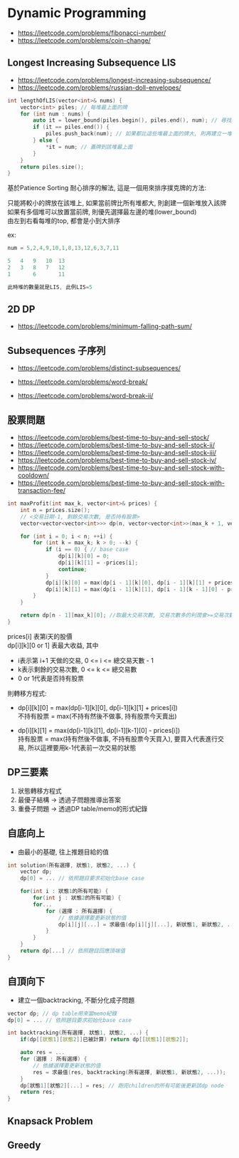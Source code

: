 # Dynamic Programming
- https://leetcode.com/problems/fibonacci-number/
- https://leetcode.com/problems/coin-change/

## Longest Increasing Subsequence LIS
- https://leetcode.com/problems/longest-increasing-subsequence/
- https://leetcode.com/problems/russian-doll-envelopes/


```cpp
int lengthOfLIS(vector<int>& nums) {
    vector<int> piles; // 每堆最上面的牌
    for (int num : nums) {
        auto it = lower_bound(piles.begin(), piles.end(), num); // 尋找piles中的左側邊界(第一個比num大的)
        if (it == piles.end()) {
            piles.push_back(num); // 如果都比這些堆最上面的牌大, 則再建立一堆
        } else {
            *it = num; // 蓋牌到該堆最上面
        }
    }
    return piles.size();
}
```
基於Patience Sorting 耐心排序的解法, 這是一個用來排序撲克牌的方法:

只能將較小的牌放在該堆上, 如果當前牌比所有堆都大, 則創建一個新堆放入該牌  
如果有多個堆可以放置當前牌, 則優先選擇最左邊的堆(lower_bound)  
由左到右看每堆的top, 都會是小到大排序  


ex:  
```cpp
num = 5,2,4,9,10,1,8,13,12,6,3,7,11

5   4   9   10  13
2   3   8   7   12
1       6       11

此時堆的數量就是LIS, 此例LIS=5
```

## 2D DP
- https://leetcode.com/problems/minimum-falling-path-sum/

## Subsequences 子序列
- https://leetcode.com/problems/distinct-subsequences/

- https://leetcode.com/problems/word-break/
- https://leetcode.com/problems/word-break-ii/

## 股票問題
- https://leetcode.com/problems/best-time-to-buy-and-sell-stock/
- https://leetcode.com/problems/best-time-to-buy-and-sell-stock-ii/
- https://leetcode.com/problems/best-time-to-buy-and-sell-stock-iii/
- https://leetcode.com/problems/best-time-to-buy-and-sell-stock-iv/
- https://leetcode.com/problems/best-time-to-buy-and-sell-stock-with-cooldown/
- https://leetcode.com/problems/best-time-to-buy-and-sell-stock-with-transaction-fee/


```cpp
int maxProfit(int max_k, vector<int>& prices) {
    int n = prices.size();
    // <交易日期-1, 剩餘交易次數, 是否持有股票>
    vector<vector<vector<int>>> dp(n, vector<vector<int>>(max_k + 1, vector<int>(2)));

    for (int i = 0; i < n; ++i) {
        for (int k = max_k; k > 0; --k) {
            if (i == 0) { // base case
                dp[i][k][0] = 0;
                dp[i][k][1] = -prices[i];
                continue;
            }
            dp[i][k][0] = max(dp[i - 1][k][0], dp[i - 1][k][1] + prices[i]);
            dp[i][k][1] = max(dp[i - 1][k][1], dp[i - 1][k - 1][0] - prices[i]);
        }
    }

    return dp[n - 1][max_k][0]; //取最大交易次數, 交易次數多的利潤會>=交易次數較少的
}
```
prices[i] 表第i天的股價  
dp[i][k][0 or 1] 表最大收益, 其中  
- i表示第 i+1 天做的交易, 0 <= i <= 總交易天數 - 1
- k表示剩餘的交易次數,  0 <= k <= 總交易數
- 0 or 1代表是否持有股票

則轉移方程式:  
-   dp[i][k][0] = max(dp[i-1][k][0], dp[i-1][k][1] + prices[i])  
    不持有股票 = max(不持有然後不做事, 持有股票今天賣出)

-   dp[i][k][1] = max(dp[i-1][k][1], dp[i-1][k-1][0] - prices[i])  
    持有股票 = max(持有然後不做事, 不持有股票今天買入), 要買入代表進行交易, 所以這裡要用k-1代表前一次交易的狀態


## DP三要素
1. 狀態轉移方程式
2. 最優子結構 -> 透過子問題推導出答案
3. 重疊子問題 -> 透過DP table/memo的形式紀錄


## 自底向上
- 由最小的基礎, 往上推題目給的值

```cpp
int solution(所有選擇, 狀態1, 狀態2, ...) {
    vector dp;
    dp[0] = ... // 依照題目要求初始化base case

    for(int i : 狀態1的所有可能) {
        for(int j : 狀態2的所有可能) {
        for... 
            for (選擇 : 所有選擇) {
                // 依據選擇要更新狀態的值
                dp[i][j][...] = 求最值(dp[i][j][...], 新狀態1, 新狀態2, ...);
            }
        }
    }
    return dp[...] // 依照題目回應頂端值
}
```

## 自頂向下
- 建立一個backtracking, 不斷分化成子問題

```cpp
vector dp; // dp table用來當memo紀錄
dp[0] = ... // 依照題目要求初始化base case

int backtracking(所有選擇, 狀態1, 狀態2, ...) {
    if(dp[[狀態1][狀態2]]已被計算) return dp[[狀態1][狀態2]];

    auto res = ...
    for (選擇 : 所有選擇) {
        // 依據選擇要更新狀態的值
        res = 求最值(res, backtracking(所有選擇, 新狀態1, 新狀態2, ...));
    }
    dp[狀態1][狀態2][...] = res; // 跑完children的所有可能後更新該dp node
    return res;
}
```

## Knapsack Problem
## Greedy